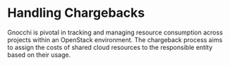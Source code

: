 # Handling Chargebacks

Gnocchi is pivotal in tracking and managing resource consumption across projects
within an OpenStack environment. The chargeback process aims to assign the
costs of shared cloud resources to the responsible entity based on their usage.
